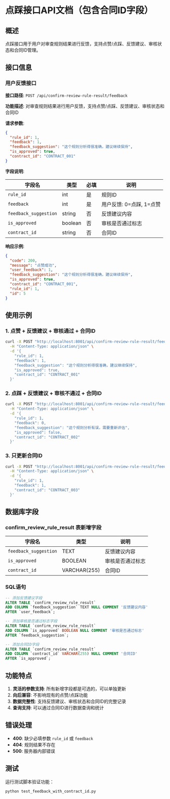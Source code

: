 # 点踩接口API文档（包含合同ID字段）

## 概述

点踩接口用于用户对审查规则结果进行反馈，支持点赞/点踩、反馈建议、审核状态和合同ID管理。

## 接口信息

### 用户反馈接口

**接口路径**: `POST /api/confirm-review-rule-result/feedback`

**功能描述**: 对审查规则结果进行用户反馈，支持点赞/点踩、反馈建议、审核状态和合同ID

**请求参数**:

```json
{
  "rule_id": 1,
  "feedback": 1,
  "feedback_suggestion": "这个规则分析得很准确，建议继续保持",
  "is_approved": true,
  "contract_id": "CONTRACT_001"
}
```

**字段说明**:

| 字段名 | 类型 | 必填 | 说明 |
|--------|------|------|------|
| `rule_id` | int | 是 | 规则ID |
| `feedback` | int | 是 | 用户反馈: 0=点踩, 1=点赞 |
| `feedback_suggestion` | string | 否 | 反馈建议内容 |
| `is_approved` | boolean | 否 | 审核是否通过标志 |
| `contract_id` | string | 否 | 合同ID |

**响应示例**:

```json
{
  "code": 200,
  "message": "点赞成功",
  "user_feedback": 1,
  "feedback_suggestion": "这个规则分析得很准确，建议继续保持",
  "is_approved": true,
  "contract_id": "CONTRACT_001",
  "rule_id": 1,
  "id": 5
}
```

## 使用示例

### 1. 点赞 + 反馈建议 + 审核通过 + 合同ID

```bash
curl -X POST "http://localhost:8001/api/confirm-review-rule-result/feedback" \
  -H "Content-Type: application/json" \
  -d '{
    "rule_id": 1,
    "feedback": 1,
    "feedback_suggestion": "这个规则分析得很准确，建议继续保持",
    "is_approved": true,
    "contract_id": "CONTRACT_001"
  }'
```

### 2. 点踩 + 反馈建议 + 审核不通过 + 合同ID

```bash
curl -X POST "http://localhost:8001/api/confirm-review-rule-result/feedback" \
  -H "Content-Type: application/json" \
  -d '{
    "rule_id": 1,
    "feedback": 0,
    "feedback_suggestion": "这个规则分析有误，需要重新评估",
    "is_approved": false,
    "contract_id": "CONTRACT_002"
  }'
```

### 3. 只更新合同ID

```bash
curl -X POST "http://localhost:8001/api/confirm-review-rule-result/feedback" \
  -H "Content-Type: application/json" \
  -d '{
    "rule_id": 1,
    "feedback": 1,
    "contract_id": "CONTRACT_003"
  }'
```

## 数据库字段

### confirm_review_rule_result 表新增字段

| 字段名 | 类型 | 说明 |
|--------|------|------|
| `feedback_suggestion` | TEXT | 反馈建议内容 |
| `is_approved` | BOOLEAN | 审核是否通过标志 |
| `contract_id` | VARCHAR(255) | 合同ID |

### SQL语句

```sql
-- 添加反馈建议字段
ALTER TABLE `confirm_review_rule_result` 
ADD COLUMN `feedback_suggestion` TEXT NULL COMMENT '反馈建议内容' 
AFTER `user_feedback`;

-- 添加审核是否通过标志字段
ALTER TABLE `confirm_review_rule_result` 
ADD COLUMN `is_approved` BOOLEAN NULL COMMENT '审核是否通过标志' 
AFTER `feedback_suggestion`;

-- 添加合同ID字段
ALTER TABLE `confirm_review_rule_result` 
ADD COLUMN `contract_id` VARCHAR(255) NULL COMMENT '合同ID' 
AFTER `is_approved`;
```

## 功能特点

1. **灵活的参数支持**: 所有新增字段都是可选的，可以单独更新
2. **向后兼容**: 不影响现有的点赞/点踩功能
3. **数据完整性**: 支持反馈建议、审核状态和合同ID的完整记录
4. **查询支持**: 可以通过合同ID进行数据查询和统计

## 错误处理

- **400**: 缺少必填参数 `rule_id` 或 `feedback`
- **404**: 规则结果不存在
- **500**: 服务器内部错误

## 测试

运行测试脚本验证功能：

```bash
python test_feedback_with_contract_id.py
``` 
